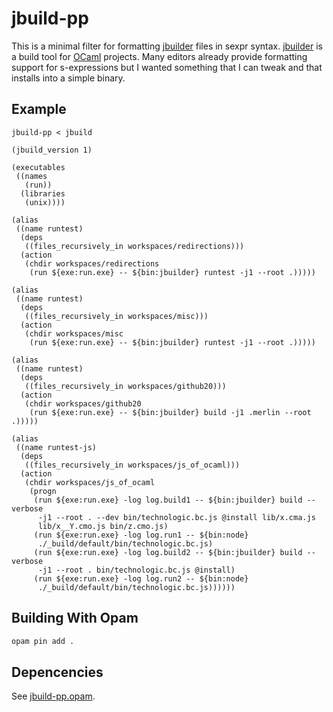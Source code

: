 
# jbuild-pp

This is a minimal filter for formatting [jbuilder] files in sexpr
syntax. [jbuilder] is a build tool for [OCaml] projects. Many editors
already provide formatting support for s-expressions but I wanted
something that I can tweak and that installs into a simple binary.

## Example

```
jbuild-pp < jbuild

(jbuild_version 1)

(executables
 ((names
   (run))
  (libraries
   (unix))))

(alias
 ((name runtest)
  (deps
   ((files_recursively_in workspaces/redirections)))
  (action
   (chdir workspaces/redirections
    (run ${exe:run.exe} -- ${bin:jbuilder} runtest -j1 --root .)))))

(alias
 ((name runtest)
  (deps
   ((files_recursively_in workspaces/misc)))
  (action
   (chdir workspaces/misc
    (run ${exe:run.exe} -- ${bin:jbuilder} runtest -j1 --root .)))))

(alias
 ((name runtest)
  (deps
   ((files_recursively_in workspaces/github20)))
  (action
   (chdir workspaces/github20
    (run ${exe:run.exe} -- ${bin:jbuilder} build -j1 .merlin --root .)))))

(alias
 ((name runtest-js)
  (deps
   ((files_recursively_in workspaces/js_of_ocaml)))
  (action
   (chdir workspaces/js_of_ocaml
    (progn
     (run ${exe:run.exe} -log log.build1 -- ${bin:jbuilder} build --verbose
      -j1 --root . --dev bin/technologic.bc.js @install lib/x.cma.js
      lib/x__Y.cmo.js bin/z.cmo.js)
     (run ${exe:run.exe} -log log.run1 -- ${bin:node}
      ./_build/default/bin/technologic.bc.js)
     (run ${exe:run.exe} -log log.build2 -- ${bin:jbuilder} build --verbose
      -j1 --root . bin/technologic.bc.js @install)
     (run ${exe:run.exe} -log log.run2 -- ${bin:node}
      ./_build/default/bin/technologic.bc.js))))))
```

## Building With Opam

```sh
opam pin add .
```

## Depencencies

See [jbuild-pp.opam](./jbuild-pp.opam).

[jbuilder]: https://github.com/janestreet/jbuilder
[OCaml]:		http://www.ocaml.org/



